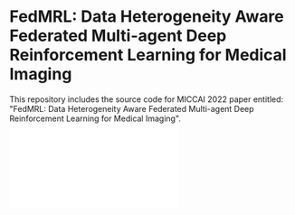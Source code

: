# FedMRL: Data Heterogeneity Aware Federated Multi-agent Deep Reinforcement Learning for Medical Imaging
This repository includes the source code for MICCAI 2022 paper entitled: "FedMRL: Data Heterogeneity Aware Federated Multi-agent Deep Reinforcement Learning for Medical Imaging".
![Description](Architecture.pdf)

